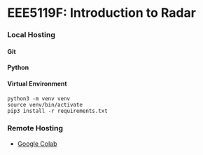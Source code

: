# EEE5119F: Introduction to Radar
### Local Hosting
#### Git
#### Python
#### Virtual Environment
```
python3 -m venv venv
source venv/bin/activate
pip3 install -r requirements.txt
```
### Remote Hosting
- [Google Colab](https://colab.google/)

